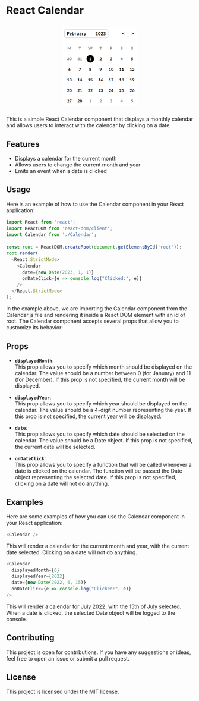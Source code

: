 # React Calendar
<img src="assets/calendar.png" style="width: 40%; margin: 10px 30%;"></img>

This is a simple React Calendar component that displays a monthly calendar and allows users to interact with the calendar by clicking on a date.

## Features
- Displays a calendar for the current month
- Allows users to change the current month and year
- Emits an event when a date is clicked

## Usage
Here is an example of how to use the Calendar component in your React application:

```javascript
import React from 'react';
import ReactDOM from 'react-dom/client';
import Calendar from './Calendar';

const root = ReactDOM.createRoot(document.getElementById('root'));
root.render(
  <React.StrictMode>
    <Calendar 
      date={new Date(2023, 1, 1)}
      onDateClick={e => console.log("Clicked:", e)}
    />
  </React.StrictMode>
);
```
In the example above, we are importing the Calendar component from the Calendar.js file and rendering it inside a React DOM element with an id of root. The Calendar component accepts several props that allow you to customize its behavior:

## Props
- **`displayedMonth`**:  
This prop allows you to specify which month should be displayed on the calendar. The value should be a number between 0 (for January) and 11 (for December). If this prop is not specified, the current month will be displayed.

- **`displayedYear`**:  
This prop allows you to specify which year should be displayed on the calendar. The value should be a 4-digit number representing the year. If this prop is not specified, the current year will be displayed.

- **`date`**:  
This prop allows you to specify which date should be selected on the calendar. The value should be a Date object. If this prop is not specified, the current date will be selected.

- **`onDateClick`**:  
This prop allows you to specify a function that will be called whenever a date is clicked on the calendar. The function will be passed the Date object representing the selected date. If this prop is not specified, clicking on a date will not do anything.

## Examples
Here are some examples of how you can use the Calendar component in your React application:

```js
<Calendar />
```
This will render a calendar for the current month and year, with the current date selected. Clicking on a date will not do anything.

```js
<Calendar 
  displayedMonth={6} 
  displayedYear={2022} 
  date={new Date(2022, 6, 15)} 
  onDateClick={e => console.log("Clicked:", e)} 
/>
```
This will render a calendar for July 2022, with the 15th of July selected. When a date is clicked, the selected Date object will be logged to the console.

## Contributing
This project is open for contributions. If you have any suggestions or ideas, feel free to open an issue or submit a pull request.

## License
This project is licensed under the MIT license.
